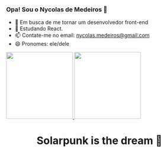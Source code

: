 ### Opa! Sou o Nycolas de Medeiros 👋

- 🔭 Em busca de me tornar um desenvolvedor front-end
- 🌱 Estudando React.
- 📫 Contate-me no email: nycolas.medeiros@gmail.com
- 😄 Pronomes: ele/dele

<div>
  <a href="https://github.com/nycolasmedeiros">
    <img height="180em" src="https://github-readme-stats.vercel.app/api?username=nycolasmedeiros&show_icons=true&theme=merko&include_all_commit=true&count_private=true"/>
    <img height="180em" src="https://github-readme-stats.vercel.app/api/top-langs?username=nycolasmedeiros&layout=compact&langs_count=16&theme=merko"/>
  </a>
</div>

<div style="display: flex; justify-content:center;">
  <h1>Solarpunk is the dream 🌱</h1>
</div>
